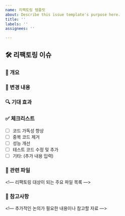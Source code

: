 ```yaml
---
name: 리팩토링 템플릿
about: Describe this issue template's purpose here.
title: ''
labels: ''
assignees: ''

---
```


## 🛠 리팩토링 이슈

### 📌 개요
<!-- 리팩토링이 필요한 이유와 주요 목표를 간략히 설명 -->

### 🎯 변경 내용
<!-- 어떤 부분을 어떻게 리팩토링할 것인지 구체적으로 기술 -->

### 🔍 기대 효과
<!-- 리팩토링 후 기대되는 개선점 -->

### ✅ 체크리스트
- [ ] 코드 가독성 향상
- [ ] 중복 코드 제거
- [ ] 성능 개선
- [ ] 테스트 코드 수정 및 추가
- [ ] 기타: (추가 내용 입력)

### 📂 관련 파일
<!— 리팩토링 대상이 되는 주요 파일 목록 —>

### 📝 참고사항
<!— 추가적인 논의가 필요한 내용이나 참고할 자료 —>
